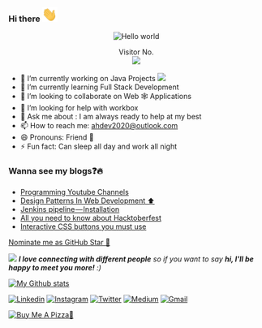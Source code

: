 ### Hi there <img src="https://raw.githubusercontent.com/ABSphreak/ABSphreak/master/gifs/Hi.gif" width="30px"></h2>

<p align='center'><img  src="https://user-images.githubusercontent.com/48323127/93694106-785ddb00-fb25-11ea-823f-054647877db3.jpg" alt="Hello world" ></p>


<p align="center"> 
  Visitor No.<br>
  <img src="https://profile-counter.glitch.me/anupamhaldkar/count.svg" />
</p>

- 🔭 I’m currently working on Java Projects <img src="https://media.giphy.com/media/WUlplcMpOCEmTGBtBW/giphy.gif" width="30">
- 🌱 I’m currently learning Full Stack Development 
- 👯 I’m looking to collaborate on Web 🕸 Applications 
- 🤔 I’m looking for help with workbox 
- 💬 Ask me about : I am always ready to help at my best 
- 📫 How to reach me: ahdev2020@outlook.com  
- 😄 Pronouns: Friend :open_hands:
- ⚡ Fun fact: Can sleep all day and work all night 

### Wanna see my blogs:question::fire:

<!-- BLOG-POST-LIST:START -->
- [Programming Youtube Channels](https://medium.com/@ahdev2020/programming-youtube-channels-c193ef91e5b?source=rss-b061864b94c------2)
- [Design Patterns In Web Development ⬆](https://medium.com/@ahdev2020/design-patterns-in-web-development-3c06a6146ab2?source=rss-b061864b94c------2)
- [Jenkins pipeline — Installation](https://medium.com/@ahdev2020/jenkins-pipeline-overview-b90d31ee4a0d?source=rss-b061864b94c------2)
- [All you need to know about Hacktoberfest](https://medium.com/@ahdev2020/all-you-need-to-know-about-hacktoberfest-2da1e9fe7273?source=rss-b061864b94c------2)
- [Interactive CSS buttons you must use](https://medium.com/@ahdev2020/interactive-css-buttons-you-must-use-a72811b9ea67?source=rss-b061864b94c------2)
<!-- BLOG-POST-LIST:END -->

<a href="https://stars.github.com/">Nominate me as GitHub Star 🌟</a>

<img src="https://media.giphy.com/media/LnQjpWaON8nhr21vNW/giphy.gif" width="40"> <em><b>I love connecting with different people</b> so if you want to say <b>hi, I'll be happy to meet you more!</b> :)</em>


[![My Github stats](https://github-readme-stats.vercel.app/api?username=anupamhaldkar&show_icons=true&&cache_seconds=86400&theme=radical)](https://github.com/anupamhaldkar/github-readme-stats)



<!--![Languages](https://github-readme-stats.vercel.app/api/top-langs/?username=anupamhaldkar&show_icons=true&theme=merko&hide=["contribs","prs"]&cache_seconds=86400)
-->
[![Linkedin](https://img.shields.io/badge/-LinkedIn-blue?style=flat&logo=Linkedin&logoColor=white)](https://www.linkedin.com/in/anupamhaldkar/)
[![Instagram](https://img.shields.io/badge/-Instagram-c13584?style=flat&labelColor=c13584&logo=instagram&logoColor=white)](https://www.instagram.com/__procli/)
[![Twitter](https://img.shields.io/badge/-Twitter-1ca0f1?style=flat-square&labelColor=1ca0f1&logo=twitter&logoColor=white&link=https://twitter.com/AnupamHaldkar)](https://twitter.com/AnupamHaldkar)
[![Medium](https://img.shields.io/badge/-Medium-03a57a?style=flat-square&labelColor=000000&logo=Medium&link=https://medium.com/@dasjideepak/)](https://medium.com/@@ahdev2020)
[![Gmail](https://img.shields.io/badge/-Gmail-c14438?style=flat&logo=Gmail&logoColor=white)](mailto:@ahdev2020@outlook.com)
<!--[![linkedin badge](https://img.shields.io/badge/Anupam_Haldkar-30302f?style=flat&logo=linkedin)](https://www.linkedin.com/in/anupam-haldkar-a54777131/)
[![twitter badge](https://img.shields.io/badge/@AnupamHaldkar-30302f?style=flat&logo=twitter)](https://twitter.com/AnupamHaldkar)
[![medium badge](https://img.shields.io/badge/AHDEV2020-30302f?style=flat&logo=medium)](https://medium.com/@ahdev2020)-->

<a href="https://www.buymeacoffee.com/anupamh" target="_blank"><img src="https://cdn.buymeacoffee.com/buttons/v2/default-blue.png" alt="Buy Me A Pizza🍕" style="height: 60px !important;width: 217px !important;" ></a>
